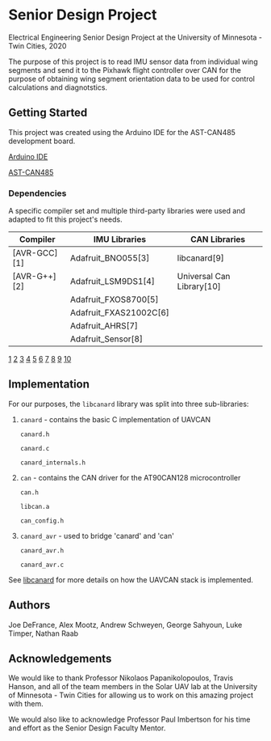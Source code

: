 # Senior Design Project
Electrical Engineering Senior Design Project at the University of Minnesota - Twin Cities, 2020

The purpose of this project is to read IMU sensor data from individual wing segments and send it to the Pixhawk flight controller over CAN for the purpose of obtaining wing segment orientation data to be used for control calculations and diagnotstics.

## Getting Started
This project was created using the Arduino IDE for the AST-CAN485 development board. 

[Arduino IDE](https://www.arduino.cc/en/main/software)

[AST-CAN485](https://www.sparkfun.com/products/14483)

### Dependencies
A specific compiler set and multiple third-party libraries were used and adapted to fit this project's needs.

|Compiler               | IMU Libraries             | CAN Libraries                 |
|-----------------------|---------------------------|-------------------------------|
|[AVR-GCC][1]           |Adafruit_BNO055[3]         |libcanard[9]                   |
|[AVR-G++][2]           |Adafruit_LSM9DS1[4]        |Universal Can Library[10]      |
|                       |Adafruit_FXOS8700[5]       |                               |
|                       |Adafruit_FXAS21002C[6]     |                               |
|                       |Adafruit_AHRS[7]           |                               |
|                       |Adafruit_Sensor[8]         |                               |


[1](https://gcc.gnu.org/wiki/avr-gcc)
[2](https://linux.die.net/man/1/avr-g++)
[3](https://github.com/adafruit/Adafruit_BNO055)
[4](https://github.com/adafruit/Adafruit_LSM9DS1)
[5](https://github.com/adafruit/Adafruit_FXOS8700)
[6](https://github.com/adafruit/Adafruit_FXAS21002C)
[7](https://github.com/adafruit/Adafruit_AHRS)
[8](https://github.com/adafruit/Adafruit_Sensor)
[9](https://github.com/UAVCAN/libcanard)
[10](https://github.com/rennerm/avr-can-lib/tree/9c6bc9118de66d6edaf1b8539e2b9717ba26d123#universelle-can-blibiothek-avr-can-lib)

## Implementation
For our purposes, the `libcanard` library was split into three sub-libraries:

1. `canard` - contains the basic C implementation of UAVCAN

    `canard.h`

    `canard.c`

    `canard_internals.h`

2. `can` - contains the CAN driver for the AT90CAN128 microcontroller

    `can.h`

    `libcan.a`

    `can_config.h`

3. `canard_avr` - used to bridge 'canard' and 'can'

    `canard_avr.h`

    `canard_avr.c`
    
See [libcanard](https://github.com/UAVCAN/libcanard) for more details on how the UAVCAN stack is implemented.

## Authors
Joe DeFrance, Alex Mootz, Andrew Schweyen, George Sahyoun, Luke Timper, Nathan Raab

## Acknowledgements
We would like to thank Professor Nikolaos Papanikolopoulos, Travis Hanson, and all of the team members in the Solar UAV lab at the University of Minnesota - Twin Cities for allowing us to work on this amazing project with them.

We would also like to acknowledge Professor Paul Imbertson for his time and effort as the Senior Design Faculty Mentor.

